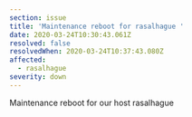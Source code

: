 ```yaml
---
section: issue
title: 'Maintenance reboot for rasalhague '
date: 2020-03-24T10:30:43.061Z
resolved: false
resolvedWhen: 2020-03-24T10:37:43.080Z
affected:
  - rasalhague
severity: down
---
```

Maintenance reboot for our host rasalhague